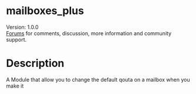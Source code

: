 mailboxes_plus
=============
Version: 1.0.0<br />
[Forums](http://forums.zpanelcp.com/Thread-Mailboxes-plus?pid=87013) for comments, discussion, more information and community support.



Description
=============
A Module that allow you to change the default qouta on a mailbox when you make it 





